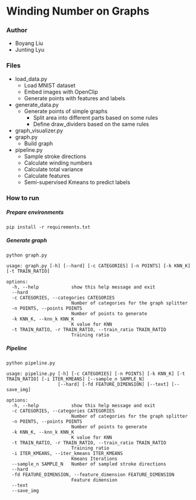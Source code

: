 # Winding Number on Graphs

### Author
- Boyang Liu
- Junting Lyu

### Files
- load_data.py
  - Load MNIST dataset
  - Embed images with OpenClip
  - Generate points with features and labels
- generate_data.py
  - Generate points of simple graphs
    - Split area into different parts based on some rules 
    - Define draw_dividers based on the same rules
- graph_visualizer.py
- graph.py
  - Build graph
- pipeline.py
  - Sample stroke directions
  - Calculate winding numbers
  - Calculate total variance
  - Calculate features
  - Semi-supervised Kmeans to predict labels

### How to run

##### Prepare environments
```
pip install -r requirements.txt
```

##### Generate graph
```
python graph.py
```
```
usage: graph.py [-h] [--hard] [-c CATEGORIES] [-n POINTS] [-k KNN_K] [-t TRAIN_RATIO]

options:
  -h, --help            show this help message and exit
  --hard
  -c CATEGORIES, --categories CATEGORIES
                        Number of categories for the graph splitter
  -n POINTS, --points POINTS
                        Number of points to generate
  -k KNN_K, --knn_k KNN_K
                        K value for KNN
  -t TRAIN_RATIO, -r TRAIN_RATIO, --train_ratio TRAIN_RATIO
                        Training ratio
```

##### Pipeline
```
python pipeline.py
```
```
usage: pipeline.py [-h] [-c CATEGORIES] [-n POINTS] [-k KNN_K] [-t TRAIN_RATIO] [-i ITER_KMEANS] [--sample_n SAMPLE_N]
                   [--hard] [-fd FEATURE_DIMENSION] [--text] [--save_img]

options:
  -h, --help            show this help message and exit
  -c CATEGORIES, --categories CATEGORIES
                        Number of categories for the graph splitter
  -n POINTS, --points POINTS
                        Number of points to generate
  -k KNN_K, --knn_k KNN_K
                        K value for KNN
  -t TRAIN_RATIO, -r TRAIN_RATIO, --train_ratio TRAIN_RATIO
                        Training ratio
  -i ITER_KMEANS, --iter_kmeans ITER_KMEANS
                        Kmeans Iterations
  --sample_n SAMPLE_N   Number of sampled stroke directions
  --hard
  -fd FEATURE_DIMENSION, --feature_dimension FEATURE_DIMENSION
                        Feature dimension
  --text
  --save_img
```

